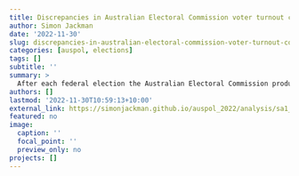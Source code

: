 ```yaml
---
title: Discrepancies in Australian Electoral Commission voter turnout counts
author: Simon Jackman
date: '2022-11-30'
slug: discrepancies-in-australian-electoral-commission-voter-turnout-counts
categories: [auspol, elections]
tags: []
subtitle: ''
summary: >
  After each federal election the Australian Electoral Commission produces a file of counts of voters by the SA1 in which they reside and the polling places at which they turned out for House of Representatives elections. Curiously, summing these counts to the polling place level produces voter turnout counts that do not match the turnout figures published elsewhere by the AEC in official election results. Although the discrepancies are small, better understanding their sources would offer reassurance about election integrity, consistent with the norms of transparency and rigour that are enviable hallmarks of Australian election administration.
authors: []
lastmod: '2022-11-30T10:59:13+10:00'
external_link: https://simonjackman.github.io/auspol_2022/analysis/sa1_oddity.html
featured: no
image:
  caption: ''
  focal_point: ''
  preview_only: no
projects: []
---
```

